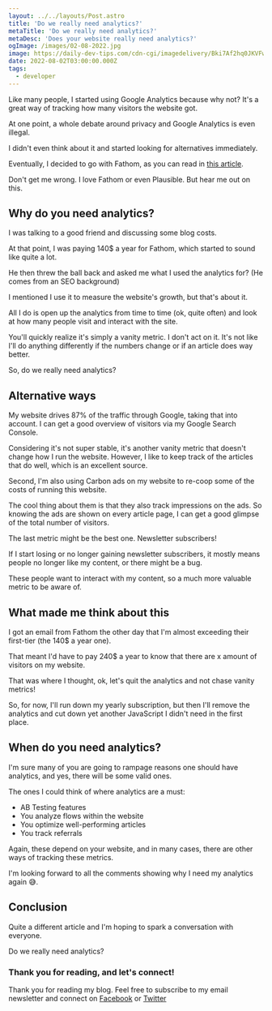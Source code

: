 ```yaml
---
layout: ../../layouts/Post.astro
title: 'Do we really need analytics?'
metaTitle: 'Do we really need analytics?'
metaDesc: 'Does your website really need analytics?'
ogImage: /images/02-08-2022.jpg
image: https://daily-dev-tips.com/cdn-cgi/imagedelivery/Bki7Af2hq0JKVFw1XYYMQg/c2efa8f0-2cb2-46e4-e08b-1aa44c153f00
date: 2022-08-02T03:00:00.000Z
tags:
  - developer
---
```


Like many people, I started using Google Analytics because why not? It's a great way of tracking how many visitors the website got.

At one point, a whole debate around privacy and Google Analytics is even illegal.

I didn't even think about it and started looking for alternatives immediately.

Eventually, I decided to go with Fathom, as you can read in [this article](https://daily-dev-tips.com/posts/8-google-analytics-privacy-focussed-alternatives/).

Don't get me wrong. I love Fathom or even Plausible.
But hear me out on this.

## Why do you need analytics?

I was talking to a good friend and discussing some blog costs.

At that point, I was paying 140$ a year for Fathom, which started to sound like quite a lot.

He then threw the ball back and asked me what I used the analytics for?
(He comes from an SEO background)

I mentioned I use it to measure the website's growth, but that's about it.

All I do is open up the analytics from time to time (ok, quite often) and look at how many people visit and interact with the site.

You'll quickly realize it's simply a vanity metric. I don't act on it.
It's not like I'll do anything differently if the numbers change or if an article does way better.

So, do we really need analytics?

## Alternative ways

My website drives 87% of the traffic through Google, taking that into account. I can get a good overview of visitors via my Google Search Console.

Considering it's not super stable, it's another vanity metric that doesn't change how I run the website.
However, I like to keep track of the articles that do well, which is an excellent source.

Second, I'm also using Carbon ads on my website to re-coop some of the costs of running this website.

The cool thing about them is that they also track impressions on the ads.
So knowing the ads are shown on every article page, I can get a good glimpse of the total number of visitors.

The last metric might be the best one.
Newsletter subscribers!

If I start losing or no longer gaining newsletter subscribers, it mostly means people no longer like my content, or there might be a bug.

These people want to interact with my content, so a much more valuable metric to be aware of.

## What made me think about this

I got an email from Fathom the other day that I'm almost exceeding their first-tier (the 140$ a year one).

That meant I'd have to pay 240$ a year to know that there are x amount of visitors on my website.

That was where I thought, ok, let's quit the analytics and not chase vanity metrics!

So, for now, I'll run down my yearly subscription, but then I'll remove the analytics and cut down yet another JavaScript I didn't need in the first place.

## When do you need analytics?

I'm sure many of you are going to rampage reasons one should have analytics, and yes, there will be some valid ones.

The ones I could think of where analytics are a must:

- AB Testing features
- You analyze flows within the website
- You optimize well-performing articles
- You track referrals

Again, these depend on your website, and in many cases, there are other ways of tracking these metrics.

I'm looking forward to all the comments showing why I need my analytics again 😅.

## Conclusion

Quite a different article and I'm hoping to spark a conversation with everyone.

Do we really need analytics?

### Thank you for reading, and let's connect!

Thank you for reading my blog. Feel free to subscribe to my email newsletter and connect on [Facebook](https://www.facebook.com/DailyDevTipsBlog) or [Twitter](https://twitter.com/DailyDevTips1)
